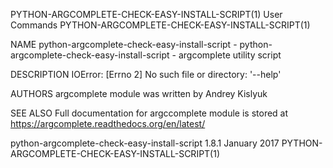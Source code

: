 PYTHON-ARGCOMPLETE-CHECK-EASY-INSTALL-SCRIPT(1)                    User Commands                   PYTHON-ARGCOMPLETE-CHECK-EASY-INSTALL-SCRIPT(1)

NAME
       python-argcomplete-check-easy-install-script - python-argcomplete-check-easy-install-script - argcomplete utility script

DESCRIPTION
       IOError: [Errno 2] No such file or directory: '--help'

AUTHORS
       argcomplete module was written by Andrey Kislyuk

SEE ALSO
       Full documentation for argccomplete module is stored at https://argcomplete.readthedocs.org/en/latest/

python-argcomplete-check-easy-install-script 1.8.1                 January 2017                    PYTHON-ARGCOMPLETE-CHECK-EASY-INSTALL-SCRIPT(1)
